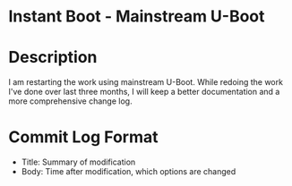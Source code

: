 # Instant Boot - Mainstream U-Boot

# Description

I am restarting the work using mainstream U-Boot. While redoing the work I've done over last three months, I will keep a better documentation and a more comprehensive change log.

# Commit Log Format

* Title: Summary of modification
* Body: Time after modification, which options are changed

